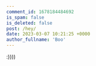 ```yaml
---
comment_id: 1678184484692
is_spam: false
is_deleted: false
post: /hey/
date: 2023-03-07 10:21:25 +0000
author_fullname: 'Boo'
---
```


:))))
